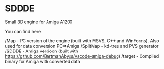 # SDDDE
Small 3D engine for Amiga A1200

You can find here

/Map - PC version of the engine (built with MSVS, C++ and WinForms). Also used for data conversion PC=>Amiga
/SplitMap - kd-tree and PVS generator
/SDDDE - Amiga versioon (built with https://github.com/BartmanAbyss/vscode-amiga-debug)
/target - Compiled binary for Amiga with converted data
